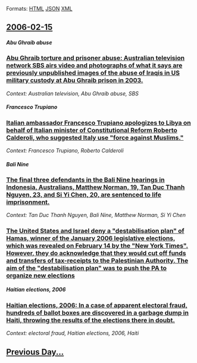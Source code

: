 
Formats: [HTML](2006/02/15/index.html)  [JSON](2006/02/15/index.json)  [XML](2006/02/15/index.xml)  

## [2006-02-15](/news/2006/02/15/index.md)

##### Abu Ghraib abuse
### [ Abu Ghraib torture and prisoner abuse: Australian television network SBS airs video and photographs of what it says are previously unpublished images of the abuse of Iraqis in US military custody at Abu Ghraib prison in 2003. ](/news/2006/02/15/abu-ghraib-torture-and-prisoner-abuse-australian-television-network-sbs-airs-video-and-photographs-of-what-it-says-are-previously-unpublis.md)
_Context: Australian television, Abu Ghraib abuse, SBS_

##### Francesco Trupiano
### [ Italian ambassador Francesco Trupiano apologizes to Libya on behalf of Italian minister of Constitutional Reform Roberto Calderoli, who suggested Italy use "force against Muslims." ](/news/2006/02/15/italian-ambassador-francesco-trupiano-apologizes-to-libya-on-behalf-of-italian-minister-of-constitutional-reform-roberto-calderoli-who-sug.md)
_Context: Francesco Trupiano, Roberto Calderoli_

##### Bali Nine
### [ The final three defendants in the Bali Nine hearings in Indonesia, Australians, Matthew Norman, 19, Tan Duc Thanh Nguyen, 23, and Si Yi Chen, 20, are sentenced to life imprisonment. ](/news/2006/02/15/the-final-three-defendants-in-the-bali-nine-hearings-in-indonesia-australians-matthew-norman-19-tan-duc-thanh-nguyen-23-and-si-yi-che.md)
_Context: Tan Duc Thanh Nguyen, Bali Nine, Matthew Norman, Si Yi Chen_

##### 
### [ The United States and Israel deny a "destabilisation plan" of Hamas, winner of the January 2006 legislative elections, which was revealed on February 14 by the "New York Times". However, they do acknowledge that they would cut off funds and transfers of tax-receipts to the Palestinian Authority. The aim of the "destabilisation plan" was to push the PA to organize new elections ](/news/2006/02/15/the-united-states-and-israel-deny-a-destabilisation-plan-of-hamas-winner-of-the-january-2006-legislative-elections-which-was-revealed-o.md)
##### Haitian elections, 2006
### [ Haitian elections, 2006: In a case of apparent electoral fraud, hundreds of ballot boxes are discovered in a garbage dump in Haiti, throwing the results of the elections there in doubt. ](/news/2006/02/15/haitian-elections-2006-in-a-case-of-apparent-electoral-fraud-hundreds-of-ballot-boxes-are-discovered-in-a-garbage-dump-in-haiti-throwin.md)
_Context: electoral fraud, Haitian elections, 2006, Haiti_

## [Previous Day...](/news/2006/02/14/index.md)

